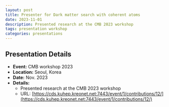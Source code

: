 ```yaml
---
layout: post
title: Presenter for Dark matter search with coherent atoms
date: 2023-11-01
description: Presented research at the CMB 2023 workshop
tags: presentation workshop
categories: presentations
---
```


## Presentation Details

- **Event:** CMB workshop 2023
- **Location:** Seoul, Korea
- **Date:** Nov. 2023
- **Details:**
  - Presented research at the CMB 2023 workshop
  - URL: [https://cds.kuhep.kreonet.net:7443/event/1/contributions/12/](https://cds.kuhep.kreonet.net:7443/event/1/contributions/12/)
